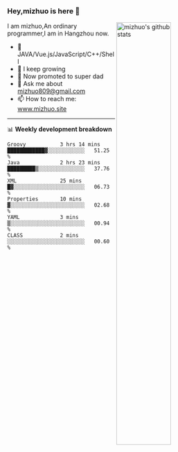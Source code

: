 ### Hey,mizhuo is here 👋

<img align="right" alt="mizhuo's github stats" width="50%" src="https://github-readme-stats.vercel.app/api?username=mizhuo&theme=tokyonight&show_icons=true">

I am mizhuo,An ordinary programmer,I am in Hangzhou now.

- 🔭 JAVA/Vue.js/JavaScript/C++/Shell
- 🌱 I keep growing
- 🤔 Now promoted to super dad
- 💬 Ask me about mizhuo809@gmail.com
- 📫 How to reach me: www.mizhuo.site

---
📊 **Weekly development breakdown**

<!--START_SECTION:waka-->

```text
Groovy           3 hrs 14 mins   ████████████▓░░░░░░░░░░░░   51.25 %
Java             2 hrs 23 mins   █████████▒░░░░░░░░░░░░░░░   37.76 %
XML              25 mins         █▓░░░░░░░░░░░░░░░░░░░░░░░   06.73 %
Properties       10 mins         ▓░░░░░░░░░░░░░░░░░░░░░░░░   02.68 %
YAML             3 mins          ▒░░░░░░░░░░░░░░░░░░░░░░░░   00.94 %
CLASS            2 mins          ░░░░░░░░░░░░░░░░░░░░░░░░░   00.60 %
```

<!--END_SECTION:waka-->
